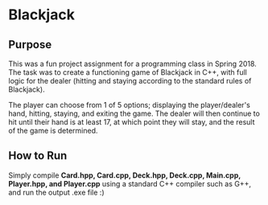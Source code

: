 # Blackjack
## Purpose
This was a fun project assignment for a programming class in Spring 2018. The task was to create a functioning game of Blackjack in C++, with full logic for the dealer (hitting and staying according to the standard rules of Blackjack). 

The player can choose from 1 of 5 options; displaying the player/dealer's hand, hitting, staying, and exiting the game. The dealer will then continue to hit until their hand is at least 17, at which point they will stay, and the result of the game is determined.
## How to Run
Simply compile **Card.hpp, Card.cpp, Deck.hpp, Deck.cpp, Main.cpp, Player.hpp, and Player.cpp** using a standard C++ compiler such as G++, and run the output .exe file :)
